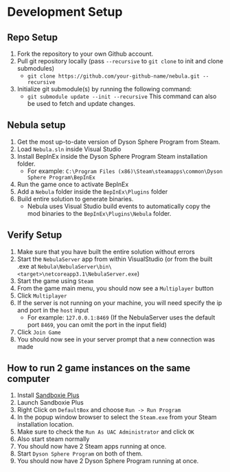 # Development Setup

## Repo Setup
1. Fork the repository to your own Github account.
2. Pull git repository locally (pass `--recursive` to `git clone` to init and clone submodules)
   - `git clone https://github.com/your-github-name/nebula.git --recursive`
3. Initialize git submodule(s) by running the following command:
   - `git submodule update --init --recursive` This command can also be used to fetch and update changes.

## Nebula setup
1. Get the most up-to-date version of Dyson Sphere Program from Steam.
2. Load `Nebula.sln` inside Visual Studio
3. Install BepInEx inside the Dyson Sphere Program Steam installation folder.
   - For example: `C:\Program Files (x86)\Steam\steamapps\common\Dyson Sphere Program\BepInEx`
4. Run the game once to activate BepInEx
5. Add a `Nebula` folder inside the `BepInEx\Plugins` folder
6. Build entire solution to generate binaries.
   - Nebula uses Visual Studio build events to automatically copy the mod binaries to the `BepInEx\Plugins\Nebula` folder.

## Verify Setup
1. Make sure that you have built the entire solution without errors
2. Start the `NebulaServer` app from within VisualStudio (or from the built .exe at `Nebula\NebulaServer\bin\<target>\netcoreapp3.1\NebulaServer.exe`)
3. Start the game using `Steam`
4. From the game main menu, you should now see a `Multiplayer` button
5. Click `Multiplayer`
6. If the server is not running on your machine, you will need specify the ip and port in the `host` input
   - For example: `127.0.0.1:8469` (If the NebulaServer uses the default port `8469`, you can omit the port in the input field) 
7. Click `Join Game`
8. You should now see in your server prompt that a new connection was made

## How to run 2 game instances on the same computer
1. Install [Sandboxie Plus](https://github.com/sandboxie-plus/Sandboxie/releases)
2. Launch Sandboxie Plus
3. Right Click on `DefaultBox` and choose `Run -> Run Program`
4. In the popup window browser to select the `Steam.exe` from your Steam installation location.
5. Make sure to check the `Run As UAC Administrator` and click `OK`
6. Also start steam normally
7. You should now have 2 Steam apps running at once.
8. Start `Dyson Sphere Program` on both of them.
9. You should now have 2 Dyson Sphere Program running at once.